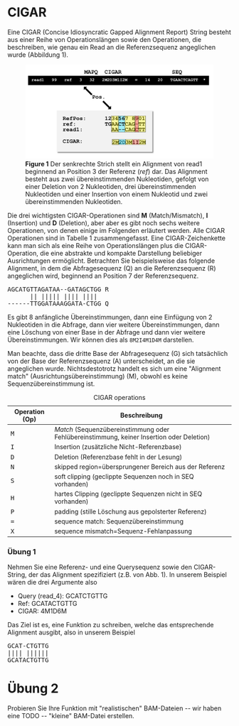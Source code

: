# CIGAR



Eine CIGAR (Concise Idiosyncratic Gapped Alignment Report) String besteht aus einer Reihe von 
Operationslängen sowie den Operationen, die beschreiben, wie genau ein Read an die Referenzsequenz angeglichen wurde (Abbildung 1). 


<figure>
<img src="img/CIGAR.png" alt="CIGAR" width="500">
 <figcaption><strong>Figure 1</strong>
Der senkrechte Strich stellt ein Alignment von read1 beginnend an Position 3 der Referenz (<i>ref</i>) dar. Das Alignment besteht aus zwei übereinstimmenden Nukleotiden, gefolgt von einer Deletion von 2 Nukleotiden, drei übereinstimmenden Nukleotiden und einer Insertion von einem Nukleotid und zwei übereinstimmenden Nukleotiden. </figcaption>
</figure>

Die drei wichtigsten CIGAR-Operationen sind <b>M</b> (Match/Mismatch), <b>I</b> (Insertion) und <b>D</b> (Deletion), aber
aber es gibt noch sechs weitere Operationen, von denen einige im Folgenden erläutert werden. Alle CIGAR 
Operationen sind in Tabelle 1 zusammengefasst. Eine CIGAR-Zeichenkette kann man sich als eine Reihe 
von Operationslängen plus die CIGAR-Operation, die eine abstrakte und kompakte Darstellung 
beliebiger Ausrichtungen ermöglicht. Betrachten Sie beispielsweise das folgende Alignment, in dem die Abfragesequenz 
(Q) an die Referenzsequenz (R) angeglichen wird, beginnend an Position 7 der Referenzsequenz.

<pre>
AGCATGTTAGATAA--GATAGCTGG R
      || ||||| |||| ||||
------TTGGATAAAGGATA-CTGG Q
</pre>


Es gibt 8 anfängliche Übereinstimmungen, dann eine Einfügung 
von 2 Nukleotiden in die Abfrage, dann vier weitere Übereinstimmungen, 
dann eine Löschung von einer Base in der Abfrage und dann vier weitere 
Übereinstimmungen. Wir können dies als <code>8M2I4M1D4M</code> darstellen. 

Man beachte, dass die dritte Base der Abfragesequenz (G) sich tatsächlich von der Base 
der Referenzsequenz (A) unterscheidet, an die sie angeglichen wurde. Nichtsdestotrotz 
handelt es sich um eine "Alignment match" (Ausrichtungsübereinstimmung)
 (M), obwohl es keine  Sequenzübereinstimmung ist. 

<table>
  <caption>CIGAR operations</caption>
  <thead>
    <tr>
      <th>Operation (Op)</th>
      <th>Beschreibung</th>
    </tr>
  </thead>
  <tbody>
    <tr>
      <td><tt>M</tt></td>
      <td><i>Match</i> (Sequenzübereinstimmung oder Fehlübereinstimmung, keiner Insertion oder Deletion)</td>
    </tr>
    <tr>
      <td><tt>I</tt></td>
      <td>Insertion (zusätzliche Nicht-Referenzbase)</td>
    </tr>
    <tr>
      <td><tt>D</tt></td>
      <td>Deletion (Referenzbase fehlt in der Lesung)</td>
    </tr>
    <tr>
      <td><tt>N</tt></td>
      <td>skipped region=übersprungener Bereich aus der Referenz</td>
    </tr>
    <tr>
      <td><tt>S</tt></td>
      <td>soft clipping (geclippte Sequenzen noch in SEQ vorhanden)</td>
    </tr>
    <tr>
      <td><tt>H</tt></td>
      <td>hartes Clipping (geclippte Sequenzen nicht in SEQ vorhanden)</td>
    </tr>
    <tr>
      <td><tt>P</tt></td>
      <td>padding (stille Löschung aus gepolsterter Referenz)</td>
    </tr>
    <tr>
      <td><tt>=</tt></td>
      <td>sequence match: Sequenzübereinstimmung</td>
    </tr>
    <tr>
      <td><tt>X</tt></td>
      <td>sequence mismatch=Sequenz-Fehlanpassung</td>
    </tr>
  </tbody>
 
</table>

### Übung 1

Nehmen Sie eine Referenz- und eine Querysequenz sowie den CIGAR-String, der das Alignment spezifiziert (z.B. von Abb. 1). In unserem Beispiel wären die drei Argumente also
- Query (read_4): GCATCTGTTG
- Ref: GCATACTGTTG
- CIGAR: 4M1D6M

Das Ziel ist es, eine Funktion zu schreiben, welche das entsprechende Alignment ausgibt, also in unserem Beispiel
<pre>
GCAT-CTGTTG
|||| ||||||
GCATACTGTTG
</pre>

# Übung 2

Probieren Sie Ihre Funktion mit "realistischen" BAM-Dateien -- wir haben eine TODO -- "kleine" BAM-Datei erstellen.

